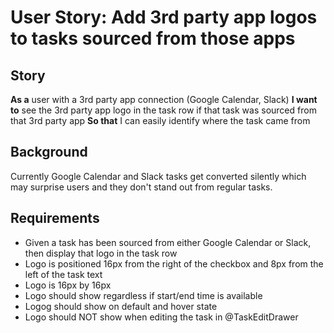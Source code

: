 # User Story: Add 3rd party app logos to tasks sourced from those apps

## Story
**As a** user with a 3rd party app connection (Google Calendar, Slack)
**I want to** see the 3rd party app logo in the task row if that task was sourced from that 3rd party app
**So that** I can easily identify where the task came from

## Background
Currently Google Calendar and Slack tasks get converted silently which may surprise users and they don't stand out from regular tasks.

## Requirements
- Given a task has been sourced from either Google Calendar or Slack, then display that logo in the task row
- Logo is positioned 16px from the right of the checkbox and 8px from the left of the task text
- Logo is 16px by 16px
- Logo should show regardless if start/end time is available
- Logog should show on default and hover state
- Logo should NOT show when editing the task in @TaskEditDrawer